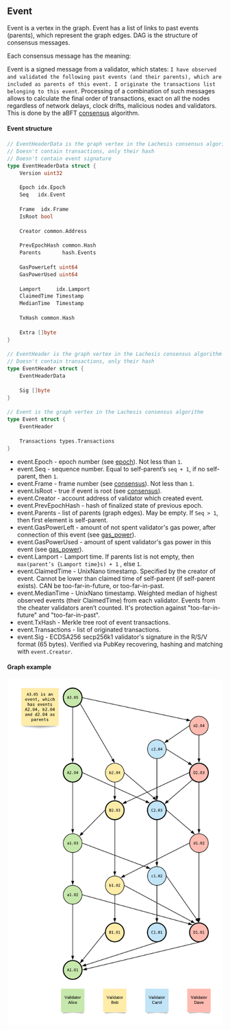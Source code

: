## Event

Event is a vertex in the graph. Event has a list of links to past events (parents),
which represent the graph edges. DAG is the structure of consensus messages.

Each consensus message has the meaning:

Event is a signed message from a validator, which states:
`I have observed and validated the following past events (and their parents), which are included as parents of this event. I originate the transactions list belonging to this event`.
Processing of a combination of such messages
allows to calculate the final order of transactions,
exact on all the nodes regardless of network delays, clock drifts,
malicious nodes and validators.
This is done by the aBFT [consensus](abft_consensus.md) algorithm.

#### Event structure

```go
// EventHeaderData is the graph vertex in the Lachesis consensus algorithm
// Doesn't contain transactions, only their hash
// Doesn't contain event signature
type EventHeaderData struct {
	Version uint32

	Epoch idx.Epoch
	Seq   idx.Event

	Frame  idx.Frame
	IsRoot bool

	Creator common.Address

	PrevEpochHash common.Hash
	Parents       hash.Events

	GasPowerLeft uint64
	GasPowerUsed uint64

	Lamport     idx.Lamport
	ClaimedTime Timestamp
	MedianTime  Timestamp

	TxHash common.Hash

	Extra []byte
}

// EventHeader is the graph vertex in the Lachesis consensus algorithm
// Doesn't contain transactions, only their hash
type EventHeader struct {
	EventHeaderData

	Sig []byte
}

// Event is the graph vertex in the Lachesis consensus algorithm
type Event struct {
	EventHeader
	
	Transactions types.Transactions
}
```

-   event.Epoch - epoch number (see [epoch](epoch.md)). Not less than `1`.
-   event.Seq - sequence number. Equal to self-parent’s `seq + 1`, if no self-parent, then `1`.
-   event.Frame - frame number (see [consensus](abft_consensus.md)). Not less than `1`.
-   event.IsRoot - true if event is root (see [consensus](abft_consensus.md)).
-   event.Creator - account address of validator which created event.
-   event.PrevEpochHash - hash of finalized state of previous epoch.
-   event.Parents - list of parents (graph edges). May be empty. If `Seq > 1`,
    then first element is self-parent.
-   event.GasPowerLeft - amount of not spent validator's gas power,
    after connection of this event (see [gas_power](gas_power.md)).
-   event.GasPowerUsed - amount of spent validator's gas power in this event (see [gas_power](gas_power.md)).
-   event.Lamport - Lamport time. If parents list is not empty, then `max(parent’s {Lamport time}s) + 1`
                                  , else `1`.
-   event.ClaimedTime - UnixNano timestamp. Specified by the creator of event.
                        Cannot be lower than claimed time of self-parent (if self-parent exists).
                        CAN be too-far-in-future, or too-far-in-past.
-   event.MedianTime - UnixNano timestamp. Weighted median of highest observed events (their ClaimedTime) from each validator.
    Events from the cheater validators aren’t counted. It's protection against "too-far-in-future" and "too-far-in-past".
-   event.TxHash - Merkle tree root of event transactions.
-   event.Transactions - list of originated transactions.
-   event.Sig - ECDSA256 secp256k1 validator's signature in the R/S/V format (65 bytes).
    Verified via PubKey recovering, hashing and matching with `event.Creator`.

#### Graph example

<img src="./images/roots1.png" width="600px">
